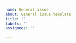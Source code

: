 ```yaml
---
name: General issue
about: General issue template
title: ''
labels: ''
assignees: ''

---
```


<!--
Please read this article first: https://melanchall.github.io/drywetmidi/articles/dev/Support.html
-->
